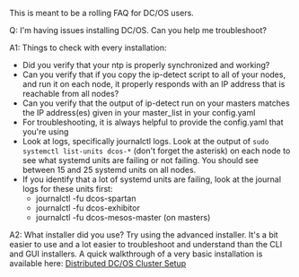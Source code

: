 This is meant to be a rolling FAQ for DC/OS users.  

Q: I'm having issues installing DC/OS.  Can you help me troubleshoot?

A1: Things to check with every installation:
* Did you verify that your ntp is properly synchronized and working?
* Can you verify that if you copy the ip-detect script to all of your nodes, and run it on each node, it properly responds with an IP address that is reachable from all nodes?
* Can you verify that the output of ip-detect run on your masters matches the IP address(es) given in your master_list in your config.yaml
* For troubleshooting, it is always helpful to provide the config.yaml that you're using
* Look at logs, specifically journalctl logs.  Look at the output of `sudo systemctl list-units dcos-*` (don't forget the asterisk) on each node to see what systemd units are failing or not failing.  You should see between 15 and 25 systemd units on all nodes.
* If you identify that a lot of systemd units are failing, look at the journal logs for these units first:
    * journalctl -fu dcos-spartan
    * journalctl -fu dcos-exhibitor
    * journalctl -fu dcos-mesos-master (on masters)

A2: What installer did you use?  Try using the advanced installer.  It's a bit easier to use and a lot easier to troubleshoot and understand than the CLI and GUI installers.  A quick walkthrough of a very basic installation is available here: [Distributed DC/OS Cluster Setup](distributed-setup.md)
